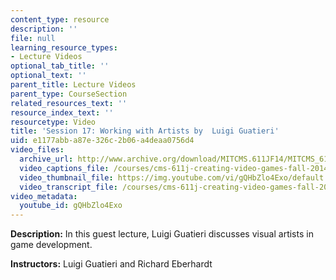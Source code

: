 ```yaml
---
content_type: resource
description: ''
file: null
learning_resource_types:
- Lecture Videos
optional_tab_title: ''
optional_text: ''
parent_title: Lecture Videos
parent_type: CourseSection
related_resources_text: ''
resource_index_text: ''
resourcetype: Video
title: 'Session 17: Working with Artists by  Luigi Guatieri'
uid: e1177abb-a87e-326c-2b06-a4deaa0756d4
video_files:
  archive_url: http://www.archive.org/download/MITCMS.611JF14/MITCMS_611JF14_lec17_300k.mp4
  video_captions_file: /courses/cms-611j-creating-video-games-fall-2014/40fd8da825d05c99a1def98727eeb256_gQHbZlo4Exo.vtt
  video_thumbnail_file: https://img.youtube.com/vi/gQHbZlo4Exo/default.jpg
  video_transcript_file: /courses/cms-611j-creating-video-games-fall-2014/4dfcfe19c67db2ab4cc245e510a6e7d4_gQHbZlo4Exo.pdf
video_metadata:
  youtube_id: gQHbZlo4Exo
---
```


**Description:** In this guest lecture, Luigi Guatieri discusses visual artists in game development.

**Instructors:** Luigi Guatieri and Richard Eberhardt